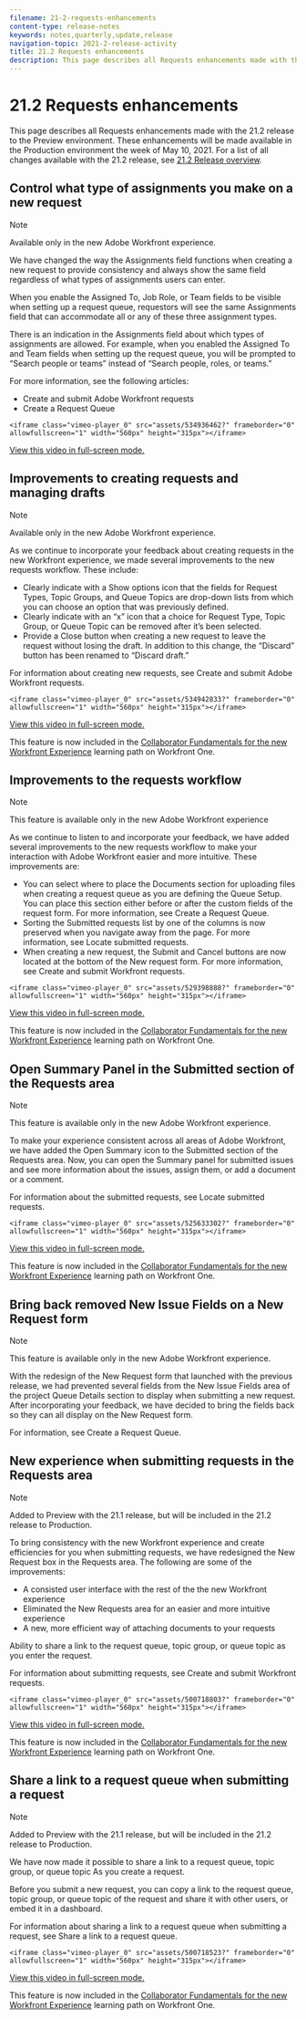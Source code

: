 ```yaml
---
filename: 21-2-requests-enhancements
content-type: release-notes
keywords: notes,quarterly,update,release
navigation-topic: 2021-2-release-activity
title: 21.2 Requests enhancements
description: This page describes all Requests enhancements made with the 21.2 release to the Preview environment. These enhancements will be made available in the Production environment the week of May 10, 2021. For a list of all changes available with the 21.2 release, see 21.2 Release overview.
---
```


# 21.2 Requests enhancements

This page describes all Requests enhancements made with the 21.2 release to the Preview environment. These enhancements will be made available in the Production environment the week of May 10, 2021. For a list of all changes available with the 21.2 release, see [21.2 Release overview](../../../product-announcements/product-releases/21.2-release-activity/21-2-release-overview.md).

## Control what type of assignments you make on a new request

>[!NOTE]
>
>Available only in the new Adobe Workfront experience.

We have changed the way the Assignments field functions when creating a new request to provide consistency and always show the same field regardless of what types of assignments users can enter.

When you enable the Assigned To, Job Role, or Team fields to be visible when setting up a request queue, requestors will see the same Assignments field that can accommodate all or any of these three assignment types.

There is an indication in the Assignments field about which types of assignments are allowed. For example, when you enabled the Assigned To and Team fields when setting up the request queue, you will be prompted to “Search people or teams” instead of “Search people, roles, or teams.”

For more information, see the following articles:

* Create and submit Adobe Workfront requests 
* Create a Request Queue

`<iframe class="vimeo-player_0" src="assets/534936462?" frameborder="0" allowfullscreen="1" width="560px" height="315px"></iframe>`

[View this video in full-screen mode.](https://vimeo.com/534936462/5bc0cd18f2)

## Improvements to creating requests and managing drafts

>[!NOTE]
>
>Available only in the new Adobe Workfront experience.

As we continue to incorporate your feedback about creating requests in the new Workfront experience, we made several improvements to the new requests workflow. These include:

* Clearly indicate with a Show options icon that the fields for Request Types, Topic Groups, and Queue Topics are drop-down lists from which you can choose an option that was previously defined.
* Clearly indicate with an “x” icon that a choice for Request Type, Topic Group, or Queue Topic can be removed after it’s been selected.
* Provide a Close button when creating a new request to leave the request without losing the draft. In addition to this change, the “Discard” button has been renamed to “Discard draft.”

For information about creating new requests, see Create and submit Adobe Workfront requests.

`<iframe class="vimeo-player_0" src="assets/534942833?" frameborder="0" allowfullscreen="1" width="560px" height="315px"></iframe>`

[View this video in full-screen mode.](https://vimeo.com/534942833/015c804c90)

This feature is now included in the [Collaborator Fundamentals for the new Workfront Experience](https://one.workfront.com/s/learningpath1/collaborator-fundamentals-for-the-new-workfront-experience-MCY5AMOQQTGFDVZB4ODS6TXCYE2A) learning path on Workfront One.

## Improvements to the requests workflow

>[!NOTE]
>
>This feature is available only in the new Adobe Workfront experience

As we continue to listen to and incorporate your feedback, we have added several improvements to the new requests workflow to make your interaction with Adobe Workfront easier and more intuitive. These improvements are:

* You can select where to place the Documents section for uploading files when creating a request queue as you are defining the Queue Setup. You can place this section either before or after the custom fields of the request form. For more information, see Create a Request Queue.
* Sorting the Submitted requests list by one of the columns is now preserved when you navigate away from the page. For more information, see Locate submitted requests.
* When creating a new request, the Submit and Cancel buttons are now located at the bottom of the New request form. For more information, see Create and submit Workfront requests.

`<iframe class="vimeo-player_0" src="assets/529398888?" frameborder="0" allowfullscreen="1" width="560px" height="315px"></iframe>`

[View this video in full-screen mode.](https://vimeo.com/529398888/a1f8b351d2)

This feature is now included in the [Collaborator Fundamentals for the new Workfront Experience](https://one.workfront.com/s/learningpath1/collaborator-fundamentals-for-the-new-workfront-experience-MCY5AMOQQTGFDVZB4ODS6TXCYE2A) learning path on Workfront One.

## Open Summary Panel in the Submitted section of the Requests area

>[!NOTE]
>
>This feature is available only in the new Adobe Workfront experience.

To make your experience consistent across all areas of Adobe Workfront, we have added the Open Summary icon to the Submitted section of the Requests area. Now, you can open the Summary panel for submitted issues and see more information about the issues, assign them, or add a document or a comment.

For information about the submitted requests, see Locate submitted requests.

`<iframe class="vimeo-player_0" src="assets/525633302?" frameborder="0" allowfullscreen="1" width="560px" height="315px"></iframe>`

[View this video in full-screen mode.](https://vimeo.com/525633302/3a24c51f28)

This feature is now included in the [Collaborator Fundamentals for the new Workfront Experience](https://one.workfront.com/s/learningpath1/collaborator-fundamentals-for-the-new-workfront-experience-MCY5AMOQQTGFDVZB4ODS6TXCYE2A) learning path on Workfront One.

## Bring back removed New Issue Fields on a New Request form

>[!NOTE]
>
>This feature is available only in the new Adobe Workfront experience.

With the redesign of the New Request form that launched with the previous release, we had prevented several fields from the New Issue Fields area of the project Queue Details section to display when submitting a new request. After incorporating your feedback, we have decided to bring the fields back so they can all display on the New Request form.

For information, see Create a Request Queue.

## New experience when submitting requests in the Requests area

>[!NOTE]
>
>Added to Preview with the 21.1 release, but will be included in the 21.2 release to Production.

To bring consistency with the new Workfront experience and create efficiencies for you when submitting requests, we have redesigned the New Request box in the Requests area. The following are some of the improvements:

* A consisted user interface with the rest of the the new Workfront experience
* Eliminated the New Requests area for an easier and more intuitive experience
* A new, more efficient way of attaching documents to your requests

Ability to share a link to the request queue, topic group, or queue topic as you enter the request.

For information about submitting requests, see Create and submit Workfront requests.

`<iframe class="vimeo-player_0" src="assets/500718803?" frameborder="0" allowfullscreen="1" width="560px" height="315px"></iframe>`

[View this video in full-screen mode.](https://vimeo.com/500718803/3cac0e333d)

This feature is now included in the [Collaborator Fundamentals for the new Workfront Experience](https://one.workfront.com/s/learningpath1/collaborator-fundamentals-for-the-new-workfront-experience-MCY5AMOQQTGFDVZB4ODS6TXCYE2A) learning path on Workfront One.

## Share a link to a request queue when submitting a request

>[!NOTE]
>
>Added to Preview with the 21.1 release, but will be included in the 21.2 release to Production.

We have now made it possible to share a link to a request queue, topic group, or queue topic As you create a request.

Before you submit a new request, you can copy a link to the request queue, topic group, or queue topic of the request and share it with other users, or embed it in a dashboard.

For information about sharing a link to a request queue when submitting a request, see Share a link to a request queue.

`<iframe class="vimeo-player_0" src="assets/500718523?" frameborder="0" allowfullscreen="1" width="560px" height="315px"></iframe>`

[View this video in full-screen mode.](https://vimeo.com/500718523/bc6600e610)

This feature is now included in the [Collaborator Fundamentals for the new Workfront Experience](https://one.workfront.com/s/learningpath1/collaborator-fundamentals-for-the-new-workfront-experience-MCY5AMOQQTGFDVZB4ODS6TXCYE2A) learning path on Workfront One.
